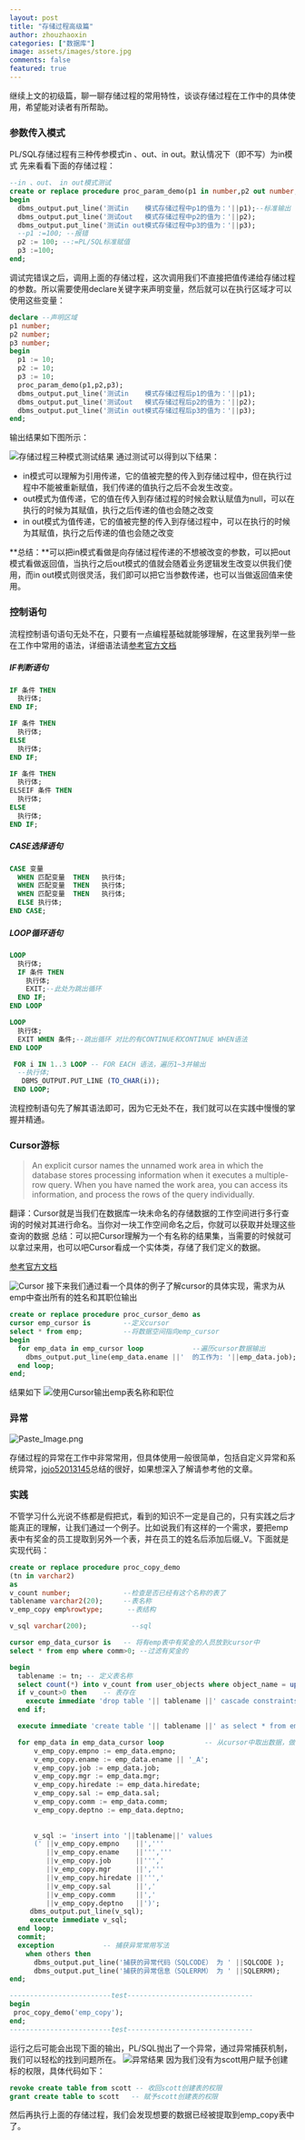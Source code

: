 ```yaml
---
layout: post
title: "存储过程高级篇"
author: zhouzhaoxin
categories: ["数据库"]
image: assets/images/store.jpg
comments: false
featured: true
---
```

继续上文的初级篇，聊一聊存储过程的常用特性，谈谈存储过程在工作中的具体使用，希望能对读者有所帮助。
### 参数传入模式
PL/SQL存储过程有三种传参模式in 、out、in out。默认情况下（即不写）为in模式
先来看看下面的存储过程：
```sql
--in 、out、 in out模式测试
create or replace procedure proc_param_demo(p1 in number,p2 out number,p3 in out number) as
begin
  dbms_output.put_line('测试in    模式存储过程中p1的值为：'||p1);--标准输出
  dbms_output.put_line('测试out   模式存储过程中p2的值为：'||p2);
  dbms_output.put_line('测试in out模式存储过程中p3的值为：'||p3);
  --p1 :=100; --报错
  p2 := 100; --:=PL/SQL标准赋值
  p3 :=100;
end;
```
调试完错误之后，调用上面的存储过程，这次调用我们不直接把值传递给存储过程的参数。所以需要使用declare关键字来声明变量，然后就可以在执行区域才可以使用这些变量：
```sql
declare --声明区域
p1 number;
p2 number;
p3 number;
begin
  p1 := 10;
  p2 := 10;
  p3 := 10;
  proc_param_demo(p1,p2,p3);
  dbms_output.put_line('测试in    模式存储过程后p1的值为：'||p1);
  dbms_output.put_line('测试out   模式存储过程后p2的值为：'||p2);
  dbms_output.put_line('测试in out模式存储过程后p3的值为：'||p3);
end;
```
输出结果如下图所示：

![存储过程三种模式测试结果](http://upload-images.jianshu.io/upload_images/3993341-ec87d87fed22ebf5.png?imageMogr2/auto-orient/strip%7CimageView2/2/w/1240)
通过测试可以得到以下结果：
- in模式可以理解为引用传递，它的值被完整的传入到存储过程中，但在执行过程中不能被重新赋值，我们传递的值执行之后不会发生改变。
- out模式为值传递，它的值在传入到存储过程的时候会默认赋值为null，可以在执行的时候为其赋值，执行之后传递的值也会随之改变
- in out模式为值传递，它的值被完整的传入到存储过程中，可以在执行的时候为其赋值，执行之后传递的值也会随之改变

**总结：**可以把in模式看做是向存储过程传递的不想被改变的参数，可以把out模式看做返回值，当执行之后out模式的值就会随着业务逻辑发生改变以供我们使用，而in out模式则很灵活，我们即可以把它当参数传递，也可以当做返回值来使用。

### 控制语句
流程控制语句语句无处不在，只要有一点编程基础就能够理解，在这里我列举一些在工作中常用的语法，详细语法请[参考官方文档](http://docs.oracle.com/cd/B28359_01/appdev.111/b28370/controlstructures.htm#CJAIJFCI)
##### IF判断语句
```sql
IF 条件 THEN
  执行体;
END IF;
```
```sql
IF 条件 THEN
  执行体;
ELSE
  执行体; 
END IF;
```
```sql
IF 条件 THEN
  执行体;
ELSEIF 条件 THEN
  执行体; 
ELSE
  执行体; 
END IF;
```
##### CASE选择语句
```sql
CASE 变量
  WHEN 匹配变量  THEN   执行体; 
  WHEN 匹配变量  THEN   执行体; 
  WHEN 匹配变量  THEN   执行体; 
  ELSE 执行体; 
END CASE;
```
##### LOOP循环语句
```sql
LOOP 
  执行体;
  IF 条件 THEN
    执行体;
    EXIT;--此处为跳出循环
  END IF; 
END LOOP
```
```sql
LOOP 
  执行体;
  EXIT WHEN 条件;--跳出循环 对比的有CONTINUE和CONTINUE WHEN语法
END LOOP
```
```SQL
 FOR i IN 1..3 LOOP -- FOR EACH 语法，遍历1~3并输出
  --执行体;
   DBMS_OUTPUT.PUT_LINE (TO_CHAR(i));
 END LOOP;
```
流程控制语句先了解其语法即可，因为它无处不在，我们就可以在实践中慢慢的掌握并精通。
### Cursor游标
> An explicit cursor names the unnamed work area in which the database stores processing information when it executes a multiple-row query. When you have named the work area, you can access its information, and process the rows of the query individually.

翻译：Cursor就是当我们在数据库一块未命名的存储数据的工作空间进行多行查询的时候对其进行命名。当你对一块工作空间命名之后，你就可以获取并处理这些查询的数据
总结：可以把Cursor理解为一个有名称的结果集，当需要的时候就可以拿过来用，也可以吧Cursor看成一个实体类，存储了我们定义的数据。

[参考官方文档](http://docs.oracle.com/cd/B28359_01/appdev.111/b28370/explicit_cursor.htm#LNPLS01313)

![Cursor](http://upload-images.jianshu.io/upload_images/3993341-868a3a8831207f2b.png?imageMogr2/auto-orient/strip%7CimageView2/2/w/1240)
接下来我们通过看一个具体的例子了解cursor的具体实现，需求为从emp中查出所有的姓名和其职位输出
```sql
create or replace procedure proc_cursor_demo as
cursor emp_cursor is        --定义cursor
select * from emp;          --将数据空间指向emp_cursor
begin
  for emp_data in emp_cursor loop            --遍历cursor数据输出
    dbms_output.put_line(emp_data.ename ||'  的工作为: '||emp_data.job);
  end loop;
end;
```
结果如下
![使用Cursor输出emp表名称和职位](http://upload-images.jianshu.io/upload_images/3993341-c8a22c8e5a546cae.png?imageMogr2/auto-orient/strip%7CimageView2/2/w/1240)

### 异常

![Paste_Image.png](http://upload-images.jianshu.io/upload_images/3993341-5d4b31760b02595d.png?imageMogr2/auto-orient/strip%7CimageView2/2/w/1240)

存储过程的异常在工作中非常常用，但具体使用一般很简单，包括自定义异常和系统异常，[jojo52013145](http://blog.csdn.net/jojo52013145/article/details/6585833)总结的很好，如果想深入了解请参考他的文章。
### 实践
不管学习什么光说不练都是假把式，看到的知识不一定是自己的，只有实践之后才能真正的理解，让我们通过一个例子。比如说我们有这样的一个需求，要把emp表中有奖金的员工提取到另外一个表，并在员工的姓名后添加后缀_V。下面就是实现代码：
```sql
create or replace procedure proc_copy_demo
(tn in varchar2)
as
v_count number;             --检查是否已经有这个名称的表了
tablename varchar2(20);     --表名称
v_emp_copy emp%rowtype;      --表结构

v_sql varchar(200);           --sql

cursor emp_data_cursor is   -- 将有emp表中有奖金的人员放到cursor中
select * from emp where comm>0; --过滤有奖金的

begin
  tablename := tn; -- 定义表名称
  select count(*) into v_count from user_objects where object_name = upper(tablename); -- 查询用户表，校验是否已经存在名称为tablename的表
  if v_count>0 then    -- 表存在
    execute immediate 'drop table '|| tablename ||' cascade constraints'; -- 执行删除表 execute immediate执行SQL语句
  end if;

  execute immediate 'create table '|| tablename ||' as select * from emp where 1=2'; -- 新建表结果和emp相同的表，添加条件后只创建表，不添加数据

  for emp_data in emp_data_cursor loop          -- 从cursor中取出数据，做一些处理并插入到指定表中
      v_emp_copy.empno := emp_data.empno;
      v_emp_copy.ename := emp_data.ename || '_A';
      v_emp_copy.job := emp_data.job;
      v_emp_copy.mgr := emp_data.mgr;
      v_emp_copy.hiredate := emp_data.hiredate;
      v_emp_copy.sal := emp_data.sal;
      v_emp_copy.comm := emp_data.comm;
      v_emp_copy.deptno := emp_data.deptno;
      
      
      v_sql := 'insert into '||tablename||' values 
      (' ||v_emp_copy.empno    ||','''
         ||v_emp_copy.ename    ||''','''
         ||v_emp_copy.job      ||''','
         ||v_emp_copy.mgr      ||','''
         ||v_emp_copy.hiredate ||''','
         ||v_emp_copy.sal      ||','
         ||v_emp_copy.comm     ||','
         ||v_emp_copy.deptno   ||')';
     dbms_output.put_line(v_sql);
     execute immediate v_sql;
  end loop;
  commit;
  exception            -- 捕获异常常用写法
    when others then   
      dbms_output.put_line('捕获的异常代码（SQLCODE） 为 ' ||SQLCODE );        -- 输出异常信息 
      dbms_output.put_line('捕获的异常信息（SQLERRM） 为 ' ||SQLERRM);
end;

-------------------------test-------------------------------
begin
 proc_copy_demo('emp_copy');  
end;
-------------------------test-------------------------------

```
运行之后可能会出现下面的输出，PL/SQL抛出了一个异常，通过异常捕获机制，我们可以轻松的找到问题所在。
![异常结果](http://upload-images.jianshu.io/upload_images/3993341-a72eab18212ffc10.png?imageMogr2/auto-orient/strip%7CimageView2/2/w/1240)
因为我们没有为scott用户赋予创建标的权限，具体代码如下：
```sql
revoke create table from scott -- 收回scott创建表的权限 
grant create table to scott   -- 赋予scott创建表的权限
```
然后再执行上面的存储过程，我们会发现想要的数据已经被提取到emp_copy表中了。